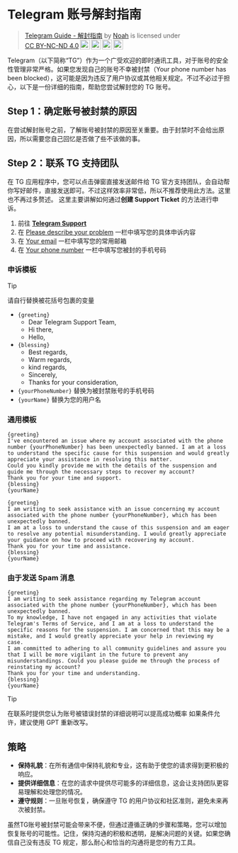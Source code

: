 # Telegram 账号解封指南
> <p xmlns:cc="http://creativecommons.org/ns#" xmlns:dct="http://purl.org/dc/terms/"><a property="dct:title" rel="cc:attributionURL" href="https://github.com/Xicrosoft/telegram-guide/blob/main/%E8%A7%A3%E5%B0%81%E6%8C%87%E5%8D%97.md">Telegram Guide - 解封指南</a> by <a rel="cc:attributionURL dct:creator" property="cc:attributionName" href="https://linktr.ee/Xicrosoft">Noah</a> is licensed under <a href="http://creativecommons.org/licenses/by-nc-nd/4.0/?ref=chooser-v1" target="_blank" rel="license noopener noreferrer" style="display:inline-block;">CC BY-NC-ND 4.0<img style="height:22px!important;margin-left:3px;vertical-align:text-bottom;" src="https://mirrors.creativecommons.org/presskit/icons/cc.svg?ref=chooser-v1"><img style="height:22px!important;margin-left:3px;vertical-align:text-bottom;" src="https://mirrors.creativecommons.org/presskit/icons/by.svg?ref=chooser-v1"><img style="height:22px!important;margin-left:3px;vertical-align:text-bottom;" src="https://mirrors.creativecommons.org/presskit/icons/nc.svg?ref=chooser-v1"><img style="height:22px!important;margin-left:3px;vertical-align:text-bottom;" src="https://mirrors.creativecommons.org/presskit/icons/nd.svg?ref=chooser-v1"></a></p>
Telegram（以下简称“TG”）作为一个广受欢迎的即时通讯工具，对于账号的安全性管理非常严格。如果您发现自己的账号不幸被封禁（Your phone number has been blocked），这可能是因为违反了用户协议或其他相关规定。不过不必过于担心，以下是一份详细的指南，帮助您尝试解封您的 TG 账号。


## Step 1：确定账号被封禁的原因
在尝试解封账号之前，了解账号被封禁的原因至关重要。由于封禁时不会给出原因，所以需要您自己回忆是否做了些不该做的事。


## Step 2：联系 TG 支持团队
在 TG 应用程序中，您可以点击弹窗直接发送邮件给 TG 官方支持团队，会自动帮你写好邮件，直接发送即可。不过这样效率非常低，所以不推荐使用此方法。这里也不再过多赘述。
这里主要讲解如何通过**创建 Support Ticket** 的方法进行申诉。

1. 前往 [**Telegram Support**](https://telegram.org/support)
2. 在 [Please describe your problem](https://telegram.org/support#:~:text=Please%20describe%20your%20problem%3A) 一栏中填写您的具体申诉内容
3. 在 [Your email](https://telegram.org/support#:~:text=describe%20your%20problem%3A-,Your%20email%3A,-Your%20phone%20number) 一栏中填写您的常用邮箱
4. 在 [Your phone number](https://telegram.org/support#:~:text=user%40gmail.com-,Your%20phone%20number%3A,-Submit) 一栏中填写您被封的手机号码

### 申诉模板

> [!TIP]
> 请自行替换被花括号包裹的变量
> - `{greeting}`
>   - Dear Telegram Support Team,
>   - Hi there,
>   - Hello,
> - `{blessing}`
>   - Best regards,
>   - Warm regards,
>   - kind regards,
>   - Sincerely,
>   - Thanks for your consideration,
> - `{yourPhoneNumber}` 替换为被封禁账号的手机号码
> - `{yourName}` 替换为您的用户名

### 通用模板
```
{greeting}
I've encountered an issue where my account associated with the phone number {yourPhoneNumber} has been unexpectedly banned. I am at a loss to understand the specific cause for this suspension and would greatly appreciate your assistance in resolving this matter.
Could you kindly provide me with the details of the suspension and guide me through the necessary steps to recover my account?
Thank you for your time and support.
{blessing}
{yourName}
```

```
{greeting}
I am writing to seek assistance with an issue concerning my account associated with the phone number {yourPhoneNumber}, which has been unexpectedly banned.
I am at a loss to understand the cause of this suspension and am eager to resolve any potential misunderstanding. I would greatly appreciate your guidance on how to proceed with recovering my account.
Thank you for your time and assistance.
{blessing}
{yourName}
```

### 由于发送 Spam 消息
```
{greeting}
I am writing to seek assistance regarding my Telegram account associated with the phone number {yourPhoneNumber}, which has been unexpectedly banned.
To my knowledge, I have not engaged in any activities that violate Telegram's Terms of Service, and I am at a loss to understand the specific reasons for the suspension. I am concerned that this may be a mistake, and I would greatly appreciate your help in reviewing my case.
I am committed to adhering to all community guidelines and assure you that I will be more vigilant in the future to prevent any misunderstandings. Could you please guide me through the process of reinstating my account?
Thank you for your time and understanding.
{blessing}
{yourName}
```
> [!TIP]
> 在联系时提供您认为账号被错误封禁的详细说明可以提高成功概率
> 如果条件允许，建议使用 GPT 重新改写。

## 策略
- **保持礼貌**：在所有通信中保持礼貌和专业，这有助于使您的请求得到更积极的响应。
- **提供详细信息**：在您的请求中提供尽可能多的详细信息，这会让支持团队更容易理解和处理您的情况。
- **遵守规则**：一旦账号恢复，确保遵守 TG 的用户协议和社区准则，避免未来再次被封禁。

虽然TG账号被封禁可能会带来不便，但通过遵循正确的步骤和策略，您可以增加恢复账号的可能性。记住，保持沟通的积极和透明，是解决问题的关键。如果您确信自己没有违反 TG 规定，那么耐心和恰当的沟通将是您的有力工具。
